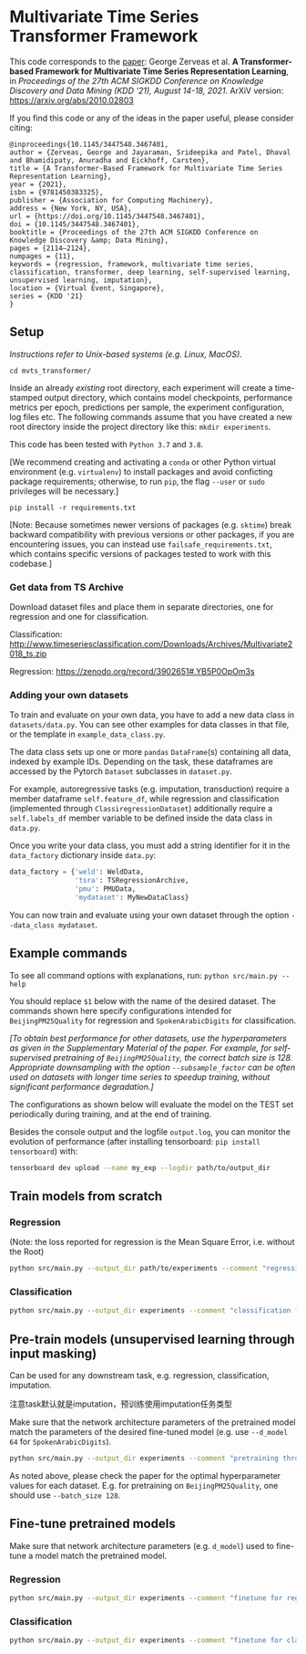 # Multivariate Time Series Transformer Framework

This code corresponds to the [paper](https://dl.acm.org/doi/10.1145/3447548.3467401): George Zerveas et al. **A Transformer-based Framework for Multivariate Time Series Representation Learning**, in _Proceedings of the 27th ACM SIGKDD Conference on Knowledge Discovery and Data Mining (KDD '21), August 14-18, 2021_.
ArXiV version: https://arxiv.org/abs/2010.02803

If you find this code or any of the ideas in the paper useful, please consider citing:
```buildoutcfg
@inproceedings{10.1145/3447548.3467401,
author = {Zerveas, George and Jayaraman, Srideepika and Patel, Dhaval and Bhamidipaty, Anuradha and Eickhoff, Carsten},
title = {A Transformer-Based Framework for Multivariate Time Series Representation Learning},
year = {2021},
isbn = {9781450383325},
publisher = {Association for Computing Machinery},
address = {New York, NY, USA},
url = {https://doi.org/10.1145/3447548.3467401},
doi = {10.1145/3447548.3467401},
booktitle = {Proceedings of the 27th ACM SIGKDD Conference on Knowledge Discovery &amp; Data Mining},
pages = {2114–2124},
numpages = {11},
keywords = {regression, framework, multivariate time series, classification, transformer, deep learning, self-supervised learning, unsupervised learning, imputation},
location = {Virtual Event, Singapore},
series = {KDD '21}
}
```

## Setup

_Instructions refer to Unix-based systems (e.g. Linux, MacOS)._

`cd mvts_transformer/`

Inside an already *existing* root directory, each experiment will create a time-stamped output directory, which contains
model checkpoints, performance metrics per epoch, predictions per sample, the experiment configuration, log files etc.
The following commands assume that you have created a new root directory inside the project directory like this: 
`mkdir experiments`.

This code has been tested with `Python 3.7` and `3.8`.

[We recommend creating and activating a `conda` or other Python virtual environment (e.g. `virtualenv`) to 
install packages and avoid conficting package requirements; otherwise, to run `pip`, the flag `--user` or `sudo` privileges will be necessary.]

`pip install -r requirements.txt`

[Note: Because sometimes newer versions of packages (e.g. `sktime`) break backward compatibility with previous versions or other packages, 
if you are encountering issues, you can instead use `failsafe_requirements.txt`, which contains specific versions 
of packages tested to work with this codebase.] 

### Get data from TS Archive

Download dataset files and place them in separate directories, one for regression and one for classification.

Classification: http://www.timeseriesclassification.com/Downloads/Archives/Multivariate2018_ts.zip

Regression: https://zenodo.org/record/3902651#.YB5P0OpOm3s

### Adding your own datasets

To train and evaluate on your own data, you have to add a new data class in `datasets/data.py`.
You can see other examples for data classes in that file, or the template in `example_data_class.py`.

The data class sets up one or more `pandas` `DataFrame`(s) containing all data, indexed by example IDs.
Depending on the task, these dataframes are accessed by the Pytorch `Dataset` subclasses in `dataset.py`.

For example, autoregressive tasks (e.g. imputation, transduction) require a member dataframe `self.feature_df`, 
while regression and classification (implemented through `ClassiregressionDataset`) additionally require a `self.labels_df` member
variable to be defined inside the data class in `data.py`.

Once you write your data class, you must add a string identifier for it in the `data_factory` dictionary inside `data.py`:
```python
data_factory = {'weld': WeldData,
                'tsra': TSRegressionArchive,
                'pmu': PMUData,
                'mydataset': MyNewDataClass}
```

You can now train and evaluate using your own dataset through the option `--data_class mydataset`.

## Example commands

To see all command options with explanations, run: `python src/main.py --help`

You should replace `$1` below with the name of the desired dataset.
The commands shown here specify configurations intended for `BeijingPM25Quality` for regression and `SpokenArabicDigits` for classification.

_[To obtain best performance for other datasets, *use the hyperparameters as given in the Supplementary Material of the paper*. For example, for self-supervised pretraining of `BeijingPM25Quality`, the correct batch size is 128.
Appropriate downsampling with the option `--subsample_factor` can be often used on datasets with longer time series to speedup training, without significant
performance degradation.]_

The configurations as shown below will evaluate the model on the TEST set periodically during training, and at the end of training.

Besides the console output  and the logfile `output.log`, you can monitor the evolution of performance (after installing tensorboard: `pip install tensorboard`) with:
```bash
tensorboard dev upload --name my_exp --logdir path/to/output_dir
```

## Train models from scratch


### Regression

(Note: the loss reported for regression is the Mean Square Error, i.e. without the Root)

```bash
python src/main.py --output_dir path/to/experiments --comment "regression from Scratch" --name $1_fromScratch_Regression --records_file Regression_records.xls --data_dir path/to/Datasets/Regression/$1/ --data_class tsra --pattern TRAIN --val_pattern TEST --epochs 100 --lr 0.001 --optimizer RAdam  --pos_encoding learnable --task regression
```

### Classification

```bash
python src/main.py --output_dir experiments --comment "classification from Scratch" --name $1_fromScratch --records_file Classification_records.xls --data_dir path/to/Datasets/Classification/$1/ --data_class tsra --pattern TRAIN --val_pattern TEST --epochs 400 --lr 0.001 --optimizer RAdam  --pos_encoding learnable  --task classification  --key_metric accuracy
```

## Pre-train models (unsupervised learning through input masking)

Can be used for any downstream task, e.g. regression, classification, imputation.

注意task默认就是imputation，预训练使用imputation任务类型

Make sure that the network architecture parameters of the pretrained model match the parameters of the desired fine-tuned model (e.g. use `--d_model 64` for `SpokenArabicDigits`).

```bash
python src/main.py --output_dir experiments --comment "pretraining through imputation" --name $1_pretrained --records_file Imputation_records.xls --data_dir /path/to/$1/ --data_class tsra --pattern TRAIN --val_ratio 0.2 --epochs 700 --lr 0.001 --optimizer RAdam --batch_size 32 --pos_encoding learnable --d_model 128
```

As noted above, please check the paper for the optimal hyperparameter values for each dataset. E.g. for pretraining on `BeijingPM25Quality`, one should use `--batch_size 128`.

## Fine-tune pretrained models

Make sure that network architecture parameters (e.g. `d_model`) used to fine-tune a model match the pretrained model.

### Regression
```bash
python src/main.py --output_dir experiments --comment "finetune for regression" --name BeijingPM25Quality_finetuned --records_file Regression_records.xls --data_dir /path/to/Datasets/Regression/BeijingPM25Quality/ --data_class tsra --pattern TRAIN --val_pattern TEST  --epochs 200 --lr 0.001 --optimizer RAdam --pos_encoding learnable --d_model 128 --load_model path/to/BeijingPM25Quality_pretrained/checkpoints/model_best.pth --task regression --change_output --batch_size 128
```

### Classification
```bash
python src/main.py --output_dir experiments --comment "finetune for classification" --name SpokenArabicDigits_finetuned --records_file Classification_records.xls --data_dir /path/to/Datasets/Classification/SpokenArabicDigits/ --data_class tsra --pattern TRAIN --val_pattern TEST --epochs 100 --lr 0.001 --optimizer RAdam --batch_size 128 --pos_encoding learnable --d_model 64 --load_model path/to/SpokenArabicDigits_pretrained/checkpoints/model_best.pth --task classification --change_output --key_metric accuracy
```
